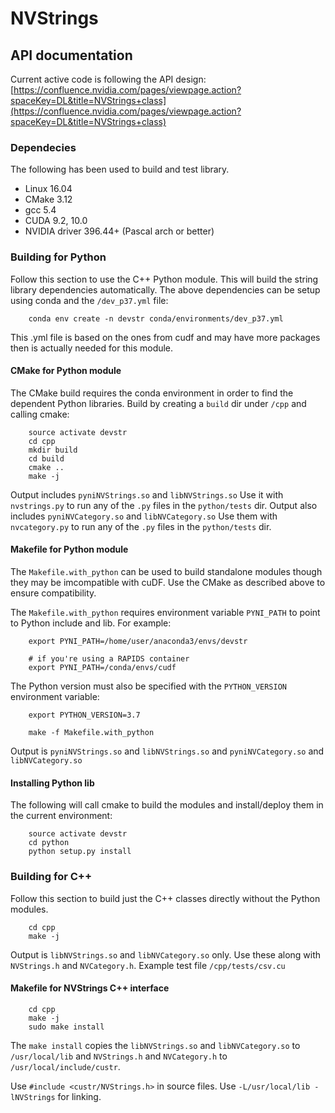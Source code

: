 NVStrings
===========

## API documentation

Current active code is following the API design: [https://confluence.nvidia.com/pages/viewpage.action?spaceKey=DL&title=NVStrings+class](https://confluence.nvidia.com/pages/viewpage.action?spaceKey=DL&title=NVStrings+class)

### Dependecies

The following has been used to build and test library.

* Linux 16.04
* CMake 3.12
* gcc 5.4
* CUDA 9.2, 10.0
* NVIDIA driver 396.44+  (Pascal arch or better)

### Building for Python 

Follow this section to use the C++ Python module.
This will build the string library dependencies automatically.
The above dependencies can be setup using conda and the `/dev_p37.yml` file:
```
    conda env create -n devstr conda/environments/dev_p37.yml
```
This .yml file is based on the ones from cudf and may have more packages then is actually needed for this module.

#### CMake for Python module

The CMake build requires the conda environment in order to find the dependent Python libraries. Build by creating a `build` dir under `/cpp` and calling cmake:
```
    source activate devstr
    cd cpp
    mkdir build
    cd build
    cmake ..
    make -j
```

Output includes `pyniNVStrings.so` and `libNVStrings.so`
Use it with `nvstrings.py` to run any of the `.py` files in the `python/tests` dir.
Output also includes `pyniNVCategory.so` and `libNVCategory.so`
Use them with `nvcategory.py` to run any of the `.py` files in the `python/tests` dir.

#### Makefile for Python module
The `Makefile.with_python` can be used to build standalone modules though they may be imcompatible with cuDF. Use the CMake as described above to ensure compatibility.

The `Makefile.with_python` requires environment variable `PYNI_PATH` to point to Python include and lib. For example:
```
    export PYNI_PATH=/home/user/anaconda3/envs/devstr
    
    # if you're using a RAPIDS container
    export PYNI_PATH=/conda/envs/cudf
```
The Python version must also be specified with the `PYTHON_VERSION` environment variable:
```
    export PYTHON_VERSION=3.7
```
```
    make -f Makefile.with_python
```
Output is `pyniNVStrings.so` and `libNVStrings.so` and `pyniNVCategory.so` and `libNVCategory.so`


#### Installing Python lib

The following will call cmake to build the modules and install/deploy them in the current environment:
```
    source activate devstr
    cd python
    python setup.py install
```


### Building for C++

Follow this section to build just the C++ classes directly without the Python modules.
```
    cd cpp
    make -j
```

Output is `libNVStrings.so` and `libNVCategory.so` only.
Use these along with `NVStrings.h` and `NVCategory.h`.
Example test file `/cpp/tests/csv.cu`


#### Makefile for NVStrings C++ interface

```
    cd cpp
    make -j
    sudo make install
```
The `make install` copies the `libNVStrings.so` and `libNVCategory.so` to `/usr/local/lib`
and `NVStrings.h` and `NVCategory.h` to `/usr/local/include/custr`.

Use `#include <custr/NVStrings.h>` in source files.
Use `-L/usr/local/lib -lNVStrings` for linking.

